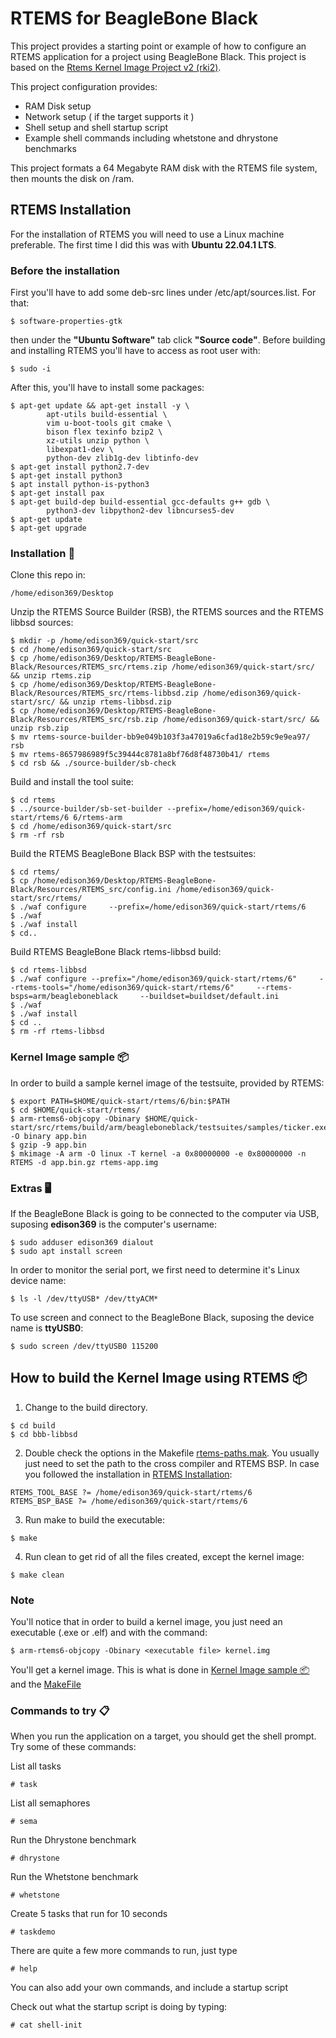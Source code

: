 # RTEMS for BeagleBone Black

This project provides a starting point or example of how to configure an RTEMS application for a project using BeagleBone Black. This project is based on the [Rtems Kernel Image Project v2 (rki2)](https://github.com/alanc98/rki2).

This project configuration provides:

- RAM Disk setup
- Network setup ( if the target supports it )
- Shell setup and shell startup script
- Example shell commands including whetstone and dhrystone benchmarks

This project formats a 64 Megabyte RAM disk with the RTEMS file system, then mounts the disk on /ram.

## RTEMS Installation
For the installation of RTEMS you will need to use a Linux machine preferable. The first time I did this was with **Ubuntu 22.04.1 LTS**.

### Before the installation
First you'll have to add some deb-src lines under /etc/apt/sources.list. For that:
```
$ software-properties-gtk
```
then under the **"Ubuntu Software"** tab click **"Source code"**. Before building and installing RTEMS you'll have to access as root user with:
```
$ sudo -i
```
After this, you'll have to install some packages:
```
$ apt-get update && apt-get install -y \
		apt-utils build-essential \
		vim u-boot-tools git cmake \
		bison flex texinfo bzip2 \
		xz-utils unzip python \
		libexpat1-dev \
		python-dev zlib1g-dev libtinfo-dev
$ apt-get install python2.7-dev
$ apt-get install python3
$ apt install python-is-python3
$ apt-get install pax
$ apt-get build-dep build-essential gcc-defaults g++ gdb \
		python3-dev libpython2-dev libncurses5-dev
$ apt-get update
$ apt-get upgrade
```

### Installation 🔧
Clone this repo in:
```
/home/edison369/Desktop
```
Unzip the RTEMS Source Builder (RSB), the RTEMS sources and the RTEMS libbsd sources:
```
$ mkdir -p /home/edison369/quick-start/src
$ cd /home/edison369/quick-start/src
$ cp /home/edison369/Desktop/RTEMS-BeagleBone-Black/Resources/RTEMS_src/rtems.zip /home/edison369/quick-start/src/ && unzip rtems.zip
$ cp /home/edison369/Desktop/RTEMS-BeagleBone-Black/Resources/RTEMS_src/rtems-libbsd.zip /home/edison369/quick-start/src/ && unzip rtems-libbsd.zip
$ cp /home/edison369/Desktop/RTEMS-BeagleBone-Black/Resources/RTEMS_src/rsb.zip /home/edison369/quick-start/src/ && unzip rsb.zip
$ mv rtems-source-builder-bb9e049b103f3a47019a6cfad18e2b59c9e9ea97/ rsb
$ mv rtems-8657986989f5c39444c8781a8bf76d8f48730b41/ rtems
$ cd rsb && ./source-builder/sb-check
```
Build and install the tool suite:
```
$ cd rtems
$ ../source-builder/sb-set-builder --prefix=/home/edison369/quick-start/rtems/6 6/rtems-arm
$ cd /home/edison369/quick-start/src
$ rm -rf rsb
```
Build the RTEMS BeagleBone Black BSP with the testsuites:
```
$ cd rtems/
$ cp /home/edison369/Desktop/RTEMS-BeagleBone-Black/Resources/RTEMS_src/config.ini /home/edison369/quick-start/src/rtems/
$ ./waf configure     --prefix=/home/edison369/quick-start/rtems/6
$ ./waf
$ ./waf install
$ cd..
```
Build RTEMS BeagleBone Black rtems-libbsd build:
```
$ cd rtems-libbsd
$ ./waf configure --prefix="/home/edison369/quick-start/rtems/6"     --rtems-tools="/home/edison369/quick-start/rtems/6"     --rtems-bsps=arm/beagleboneblack     --buildset=buildset/default.ini
$ ./waf
$ ./waf install
$ cd ..
$ rm -rf rtems-libbsd
```
### Kernel Image sample 📦
In order to build a sample kernel image of the testsuite, provided by RTEMS:
```
$ export PATH=$HOME/quick-start/rtems/6/bin:$PATH
$ cd $HOME/quick-start/rtems/
$ arm-rtems6-objcopy -Obinary $HOME/quick-start/src/rtems/build/arm/beagleboneblack/testsuites/samples/ticker.exe -O binary app.bin
$ gzip -9 app.bin
$ mkimage -A arm -O linux -T kernel -a 0x80000000 -e 0x80000000 -n RTEMS -d app.bin.gz rtems-app.img
```
### Extras 🖥️
If the BeagleBone Black is going to be connected to the computer via USB, suposing **edison369** is the computer's username:
```
$ sudo adduser edison369 dialout
$ sudo apt install screen
```

In order to monitor the serial port, we first need to determine it's Linux device name:
```
$ ls -l /dev/ttyUSB* /dev/ttyACM*
```

To use screen and connect to the BeagleBone Black, suposing the device name is **ttyUSB0**:
```
$ sudo screen /dev/ttyUSB0 115200
```

## How to build the Kernel Image using RTEMS 📦
1. Change to the build directory.
```
$ cd build
$ cd bbb-libbsd
```

2. Double check the options in the Makefile [rtems-paths.mak](https://github.com/edison369/RTEMS-BeagleBone-Black/blob/main/build/rtems-paths.mak). You usually just need to set the path to the cross compiler and RTEMS BSP. In case you followed the installation in [RTEMS Installation](<#rtems-installation>):
```
RTEMS_TOOL_BASE ?= /home/edison369/quick-start/rtems/6
RTEMS_BSP_BASE ?= /home/edison369/quick-start/rtems/6
```

3. Run make to build the executable:
```
$ make
```

4. Run clean to get rid of all the files created, except the kernel image:
```
$ make clean
```

### Note
You'll notice that in order to build a kernel image, you just need an executable (.exe or .elf) and with the command:
```
$ arm-rtems6-objcopy -Obinary <executable file> kernel.img
```
You'll get a kernel image. This is what is done in [Kernel Image sample 📦](<#kernel-image-sample->) and the [MakeFile](https://github.com/edison369/RTEMS-BeagleBone-Black/blob/main/build/rpi2/Makefile)

### Commands to try 📋
When you run the application on a target, you should get the shell prompt. Try some of these commands:

List all tasks
```
# task
```

List all semaphores
```
# sema
```

Run the Dhrystone benchmark
```
# dhrystone
```

Run the Whetstone benchmark
```
# whetstone
```

Create 5 tasks that run for 10 seconds
```
# taskdemo
```

There are quite a few more commands to run, just type
```
# help
```

You can also add your own commands, and include a startup script

Check out what the startup script is doing by typing:
```
# cat shell-init
```
